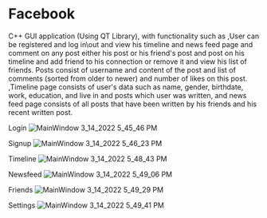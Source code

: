 # Facebook
C++ GUI application (Using QT Library), with functionality such as  ,User can be registered and log in\out and view his timeline and news feed page and comment on any post either his post or his friend's post and post on his timeline and add friend to his connection or remove it and view his list of friends. Posts consist of username and content of the post and list of comments (sorted from older to newer) and number of likes on this post. ,Timeline page consists of user's data such as name, gender, birthdate, work, education, and live in and posts which user was written, and news feed page consists of all posts that have been written by his friends and his recent written post.

Login
![MainWindow 3_14_2022 5_45_46 PM](https://user-images.githubusercontent.com/73191469/158210172-6de9bae9-e91b-48e1-8a4f-715def6b0f72.png)

Signup
![MainWindow 3_14_2022 5_46_23 PM](https://user-images.githubusercontent.com/73191469/158210246-d07b66f5-799f-4df7-b3bc-577f438fba8f.png)

Timeline
![MainWindow 3_14_2022 5_48_43 PM](https://user-images.githubusercontent.com/73191469/158210326-2ce22e35-7f1a-45a6-9152-05c1b818730c.png)

Newsfeed
![MainWindow 3_14_2022 5_49_06 PM](https://user-images.githubusercontent.com/73191469/158210357-e5ad14b5-d76d-482a-bbcf-ef64c1c08441.png)

Friends
![MainWindow 3_14_2022 5_49_29 PM](https://user-images.githubusercontent.com/73191469/158210419-633a563f-19a3-4d2a-a587-165d1c7fd228.png)

Settings
![MainWindow 3_14_2022 5_49_41 PM](https://user-images.githubusercontent.com/73191469/158210459-574e62f6-32f4-47a0-948c-c7b94abf5cc5.png)
